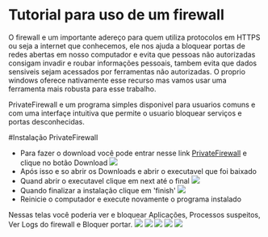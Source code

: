 # Tutorial para uso de um firewall

<p> O firewall e um importante adereço para quem utiliza protocolos em HTTPS ou seja a internet que conhecemos,
ele nos ajuda a bloquear portas de redes abertas em nosso computador e evita que pessoas não autorizadas consigam invadir
 e roubar informações pessoais, tambem evita que dados sensiveis sejam acessados por ferramentas não autorizadas.
O proprio windows oferece nativamente esse recurso mas vamos usar uma ferramenta mais robusta para esse trabalho.</p>


<p> PrivateFirewall e um programa simples disponivel para usuarios comuns e com uma interfaçe intuitiva que permite o usuario bloquear serviços e portas
 desconhecidas.</p>
 
 
#Instalação PrivateFirewall

<ul>
    <li>Para fazer o download você pode entrar nesse link <a href='https://privatefirewall.br.uptodown.com/windows/download'>PrivateFirewall</a> e clique no botão Download
        <img src='https://user-images.githubusercontent.com/31110504/112899310-5fc41400-90b8-11eb-9c9c-010a8aceda06.png'/>
    </li>
    <li>Após isso e so abrir os Downloads e abrir o executavel que foi baixado</li>
    <li>Quand abrir o executavel clique em next até o final <img src='https://user-images.githubusercontent.com/31110504/112899921-2344e800-90b9-11eb-9d7f-7daf4aeaf26f.png'/></li>
    <li>Quando finalizar a instalação clique em 'finish' <img src='https://user-images.githubusercontent.com/31110504/112900491-f8a75f00-90b9-11eb-9d60-013ee30c67df.png'></li>
    <li>Reinicie o computador e execute novamente o programa instalado </li>
</ul>

Nessas telas você poderia ver e bloquear Aplicações, Processos suspeitos, Ver Logs do firewall e Bloquer portar.
<img src='https://user-images.githubusercontent.com/31110504/112901948-cdbe0a80-90bb-11eb-8f4c-528325f6bf8d.png'>
<img src='https://user-images.githubusercontent.com/31110504/112902006-e3cbcb00-90bb-11eb-8a62-126ccd1d0911.png'>
<img src='https://user-images.githubusercontent.com/31110504/112902084-01009980-90bc-11eb-8f05-e722195c9b37.png'>
<img src='https://user-images.githubusercontent.com/31110504/112902381-6a80a800-90bc-11eb-8643-f55e8d5a837a.jpg'>
<img src='https://user-images.githubusercontent.com/31110504/112902480-8e43ee00-90bc-11eb-8f04-00a92654b36a.jpg'>



